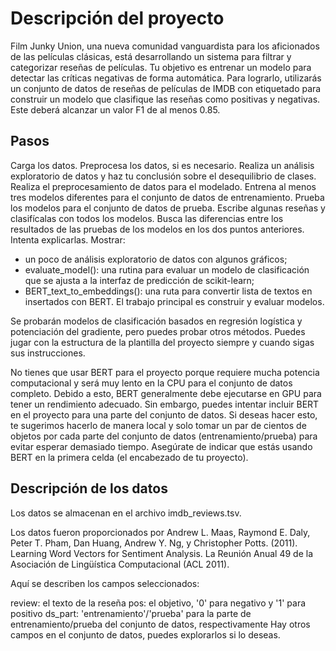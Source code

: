 # Descripción del proyecto
Film Junky Union, una nueva comunidad vanguardista para los aficionados de las películas clásicas, está desarrollando un sistema para filtrar y categorizar reseñas de películas. Tu objetivo es entrenar un modelo para detectar las críticas negativas de forma automática. Para lograrlo, utilizarás un conjunto de datos de reseñas de películas de IMDB con etiquetado para construir un modelo que clasifique las reseñas como positivas y negativas. Este deberá alcanzar un valor F1 de al menos 0.85.

## Pasos
Carga los datos.
Preprocesa los datos, si es necesario.
Realiza un análisis exploratorio de datos y haz tu conclusión sobre el desequilibrio de clases.
Realiza el preprocesamiento de datos para el modelado.
Entrena al menos tres modelos diferentes para el conjunto de datos de entrenamiento.
Prueba los modelos para el conjunto de datos de prueba.
Escribe algunas reseñas y clasifícalas con todos los modelos.
Busca las diferencias entre los resultados de las pruebas de los modelos en los dos puntos anteriores. Intenta explicarlas.
Mostrar:
- un poco de análisis exploratorio de datos con algunos gráficos;
- evaluate_model(): una rutina para evaluar un modelo de clasificación que se ajusta a la interfaz de predicción de scikit-learn;
- BERT_text_to_embeddings(): una ruta para convertir lista de textos en insertados con BERT.
El trabajo principal es construir y evaluar modelos.

Se probarán modelos de clasificación basados en regresión logística y potenciación del gradiente, pero puedes probar otros métodos. Puedes jugar con la estructura de la plantilla del proyecto siempre y cuando sigas sus instrucciones.

No tienes que usar BERT para el proyecto porque requiere mucha potencia computacional y será muy lento en la CPU para el conjunto de datos completo. Debido a esto, BERT generalmente debe ejecutarse en GPU para tener un rendimiento adecuado. Sin embargo, puedes intentar incluir BERT en el proyecto para una parte del conjunto de datos. Si deseas hacer esto, te sugerimos hacerlo de manera local y solo tomar un par de cientos de objetos por cada parte del conjunto de datos (entrenamiento/prueba) para evitar esperar demasiado tiempo. Asegúrate de indicar que estás usando BERT en la primera celda (el encabezado de tu proyecto).

## Descripción de los datos
Los datos se almacenan en el archivo imdb_reviews.tsv.

Los datos fueron proporcionados por Andrew L. Maas, Raymond E. Daly, Peter T. Pham, Dan Huang, Andrew Y. Ng, y Christopher Potts. (2011). Learning Word Vectors for Sentiment Analysis. La Reunión Anual 49 de la Asociación de Lingüística Computacional (ACL 2011).

Aquí se describen los campos seleccionados:

review: el texto de la reseña
pos: el objetivo, '0' para negativo y '1' para positivo
ds_part: 'entrenamiento'/'prueba' para la parte de entrenamiento/prueba del conjunto de datos, respectivamente
Hay otros campos en el conjunto de datos, puedes explorarlos si lo deseas.
